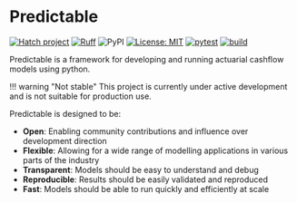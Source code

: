 # Predictable

[![Hatch project](https://img.shields.io/badge/%F0%9F%A5%9A-Hatch-4051b5.svg)](https://github.com/pypa/hatch)
[![Ruff](https://img.shields.io/endpoint?url=https://raw.githubusercontent.com/charliermarsh/ruff/main/assets/badge/v1.json)](https://github.com/charliermarsh/ruff)
![PyPI](https://img.shields.io/pypi/v/predictable)
[![License: MIT](https://img.shields.io/badge/License-MIT-green.svg)](https://github.com/RatulMaharaj/predictable/blob/647700c6e7b25ff96bf44c4e4d0faaa313cc0726/LICENSE)
[![pytest](https://github.com/RatulMaharaj/predictable/actions/workflows/pytest.yaml/badge.svg?branch=main)](https://github.com/RatulMaharaj/predictable/actions/workflows/pytest.yaml)
[![build](https://github.com/RatulMaharaj/predictable/actions/workflows/build.yaml/badge.svg?branch=main)](https://github.com/RatulMaharaj/predictable/actions/workflows/build.yaml)

Predictable is a framework for developing and running actuarial cashflow models using python.

!!! warning "Not stable"
    This project is currently under active development and is not suitable for production use.

Predictable is designed to be:

- **Open**: Enabling community contributions and influence over development direction
- **Flexible**: Allowing for a wide range of modelling applications in various parts of the industry
- **Transparent**: Models should be easy to understand and debug
- **Reproducible**: Results should be easily validated and reproduced
- **Fast**: Models should be able to run quickly and efficiently at scale
